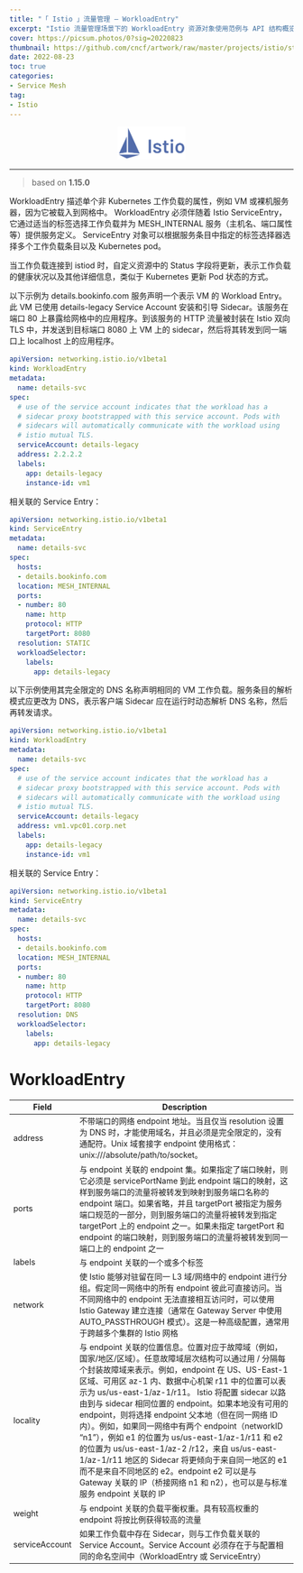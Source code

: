 ```yaml
---
title: "「 Istio 」流量管理 — WorkloadEntry"
excerpt: "Istio 流量管理场景下的 WorkloadEntry 资源对象使用范例与 API 结构概览"
cover: https://picsum.photos/0?sig=20220823
thumbnail: https://github.com/cncf/artwork/raw/master/projects/istio/stacked/color/istio-stacked-color.svg
date: 2022-08-23
toc: true
categories:
- Service Mesh
tag:
- Istio
---
```


<div align=center><img width="120" style="border: 0px" src="https://github.com/cncf/artwork/raw/master/projects/istio/horizontal/color/istio-horizontal-color.svg"></div>

------

> based on **1.15.0**

WorkloadEntry 描述单个非 Kubernetes 工作负载的属性，例如 VM 或裸机服务器，因为它被载入到网格中。 WorkloadEntry 必须伴随着 Istio ServiceEntry，它通过适当的标签选择工作负载并为 MESH_INTERNAL 服务（主机名、端口属性等）提供服务定义。 ServiceEntry 对象可以根据服务条目中指定的标签选择器选择多个工作负载条目以及 Kubernetes pod。

当工作负载连接到 istiod 时，自定义资源中的 Status 字段将更新，表示工作负载的健康状况以及其他详细信息，类似于 Kubernetes 更新 Pod 状态的方式。

以下示例为 details.bookinfo.com 服务声明一个表示 VM 的 Workload Entry。此 VM 已使用 details-legacy Service Account 安装和引导 Sidecar。该服务在端口 80 上暴露给网格中的应用程序。到该服务的 HTTP 流量被封装在 Istio 双向 TLS 中，并发送到目标端口 8080 上 VM 上的 sidecar，然后将其转发到同一端口上 localhost 上的应用程序。

```yaml
apiVersion: networking.istio.io/v1beta1
kind: WorkloadEntry
metadata:
  name: details-svc
spec:
  # use of the service account indicates that the workload has a
  # sidecar proxy bootstrapped with this service account. Pods with
  # sidecars will automatically communicate with the workload using
  # istio mutual TLS.
  serviceAccount: details-legacy
  address: 2.2.2.2
  labels:
    app: details-legacy
    instance-id: vm1
```

相关联的 Service Entry：

```yaml
apiVersion: networking.istio.io/v1beta1
kind: ServiceEntry
metadata:
  name: details-svc
spec:
  hosts:
  - details.bookinfo.com
  location: MESH_INTERNAL
  ports:
  - number: 80
    name: http
    protocol: HTTP
    targetPort: 8080
  resolution: STATIC
  workloadSelector:
    labels:
      app: details-legacy
```

以下示例使用其完全限定的 DNS 名称声明相同的 VM 工作负载。服务条目的解析模式应更改为 DNS，表示客户端 Sidecar 应在运行时动态解析 DNS 名称，然后再转发请求。

```yaml
apiVersion: networking.istio.io/v1beta1
kind: WorkloadEntry
metadata:
  name: details-svc
spec:
  # use of the service account indicates that the workload has a
  # sidecar proxy bootstrapped with this service account. Pods with
  # sidecars will automatically communicate with the workload using
  # istio mutual TLS.
  serviceAccount: details-legacy
  address: vm1.vpc01.corp.net
  labels:
    app: details-legacy
    instance-id: vm1
```

相关联的 Service Entry：

```yaml
apiVersion: networking.istio.io/v1beta1
kind: ServiceEntry
metadata:
  name: details-svc
spec:
  hosts:
  - details.bookinfo.com
  location: MESH_INTERNAL
  ports:
  - number: 80
    name: http
    protocol: HTTP
    targetPort: 8080
  resolution: DNS
  workloadSelector:
    labels:
      app: details-legacy
```

# WorkloadEntry

| Field          | Description                                                  |
| -------------- | ------------------------------------------------------------ |
| address        | 不带端口的网络 endpoint 地址。当且仅当 resolution 设置为 DNS 时，才能使用域名，并且必须是完全限定的，没有通配符。Unix 域套接字 endpoint 使用格式：unix:///absolute/path/to/socket。 |
| ports          | 与 endpoint 关联的 endpoint 集。如果指定了端口映射，则它必须是 servicePortName 到此 endpoint 端口的映射，这样到服务端口的流量将被转发到映射到服务端口名称的 endpoint 端口。如果省略，并且 targetPort 被指定为服务端口规范的一部分，则到服务端口的流量将被转发到指定 targetPort 上的 endpoint 之一。如果未指定 targetPort 和 endpoint 的端口映射，则到服务端口的流量将被转发到同一端口上的 endpoint 之一 |
| labels         | 与 endpoint 关联的一个或多个标签                             |
| network        | 使 Istio 能够对驻留在同一 L3 域/网络中的 endpoint 进行分组。假定同一网络中的所有 endpoint 彼此可直接访问。当不同网络中的 endpoint 无法直接相互访问时，可以使用 Istio Gateway 建立连接（通常在 Gateway Server 中使用 AUTO_PASSTHROUGH 模式）。这是一种高级配置，通常用于跨越多个集群的 Istio 网格 |
| locality       | 与 endpoint 关联的位置信息。位置对应于故障域（例如，国家/地区/区域）。任意故障域层次结构可以通过用 / 分隔每个封装故障域来表示。例如，endpoint 在 US、US-East-1 区域、可用区 az-1 内、数据中心机架 r11 中的位置可以表示为 us/us-east-1/az-1/r11。 Istio 将配置 sidecar 以路由到与 sidecar 相同位置的 endpoint。如果本地没有可用的 endpoint，则将选择 endpoint 父本地（但在同一网络 ID 内）。例如，如果同一网络中有两个 endpoint（networkID “n1”），例如 e1 的位置为 us/us-east-1/az-1/r11 和 e2 的位置为 us/us-east-1/az-2 /r12，来自 us/us-east-1/az-1/r11 地区的 Sidecar 将更倾向于来自同一地区的 e1 而不是来自不同地区的 e2。endpoint e2 可以是与 Gateway 关联的 IP（桥接网络 n1 和 n2），也可以是与标准服务 endpoint 关联的 IP |
| weight         | 与 endpoint 关联的负载平衡权重。具有较高权重的 endpoint 将按比例获得较高的流量 |
| serviceAccount | 如果工作负载中存在 Sidecar，则与工作负载关联的 Service Account。Service Account 必须存在于与配置相同的命名空间中（WorkloadEntry 或 ServiceEntry） |
